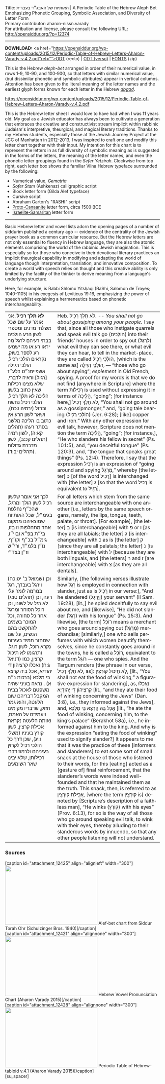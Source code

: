 <html>
<head></head>
<body>
Title: האותיות של האבג״ד בעברית | A Periodic Table of the Hebrew Aleph Bet Emphasizing Phonetic Grouping, Symbolic Association, and Diversity of Letter Form<br />
Primary contributor: aharon-nissn.varady<br />
For attribution and license, please consult the following URL: <a href="http://opensiddur.org/?p=12374">http://opensiddur.org/?p=12374</a>
<p />
<hr />

<strong>DOWNLOAD:</strong> 
<a href="https://opensiddur.org/wp-content/uploads/2015/12/Periodic-Table-of-Hebrew-Letters-Aharon-Varady-v.4.2.odt"rel="">ODT (recto)</a> | <a href="https://opensiddur.org/wp-content/uploads/2015/12/Hebrew-Vowel-Pronunciation-Chart-v.1.odt" rel="">ODT (verso)</a> | <a href="https://github.com/aharonium/fonts/archive/master.zip">FONTS</a> (zip)

This is the Hebrew <em>aleph-bet</em> arranged in order of their numerical value, in rows 1-9, 10-90, and 100-900, so that letters with similar numerical value, (but dissimilar phonetic and symbolic attributes) appear in vertical columns. Attention has been given to the literal meaning of the letter names and the earliest glyph forms known for each letter in the Hebrew <em><a href="https://en.wikipedia.org/wiki/Abjad">abgad</a></em>.

https://opensiddur.org/wp-content/uploads/2015/12/Periodic-Table-of-Hebrew-Letters-Aharon-Varady-v.4.2.pdf



This is the Hebrew letter sheet I would love to have had when I was 11 years old. My goal as a Jewish educator has always been to cultivate a generation that embraces the creative and constructivist stream implicit within rabbinic Judaism's interpretive, theurgical, and magical literary traditions. Thanks to my Hebrew students, especially those at the Jewish Journey Project at the JCC of Manhattan in 2012-2013, I was inspired to craft one and modify this letter chart together with their input. My intention for this chart is to represent the letters in as full diversity of symbolic meaning as is suggested in the forms of the letters, the meaning of the letter names, and even the phonetic letter groupings found in the <em>Sefer Yetzirah</em>. Clockwise from top right, each letter box shows the familiar Vilna Hebrew typeface surrounded by the following:

<ul>
	<li>Numerical value, <em>Gematria</em></li>
	<li><em>Sofer Stam</em> (Ashkenaz) calligraphic script</li>
	<li>Block letter form (Gilda Alef typeface)</li>
	<li>Cursive script</li>
	<li>Abraham Garton's "RASHI" script</li>
	<li><a href="http://culmus.sourceforge.net/ancient/Samples/Proto-Canaanite.pdf">Proto-Canaanite</a> letter form, circa 1500 BCE</li>
	<li><a href="http://culmus.sourceforge.net/ancient/Samples/Hebrew-Samaritan.pdf">Israelite-Samaritan</a> letter form</li>
</ul>

<hr />


Basic Hebrew letter and vowel lists adorn the opening pages of a number of siddurim published a century ago -- evidence of the centrality of the Jewish prayer book as a common curricular resource. But the Hebrew letters are not only essential to fluency in Hebrew language, they are also the atomic elements comprising the world of the rabbinic Jewish imagination. This is especially so for those who conceive in their devotional literary practices an implicit theurgical capability in modifying and adapting the world of language though interpretation, translation, and innovative composition. To create a world with speech relies on thought and this creative ability is only limited by the facility of the thinker to derive meaning from a language's underlying structure. 

Here, for example, is Rabbi Shlomo Yitsḥaqi (RaShi, Salomon de Troyes; 1040-1105) in his exegesis of Leviticus 19:16, emphasizing the power of speech whilst explaining a hermeneutics based on phonetic interchangeability:

<table style="margin-left: auto;margin-right: auto;">
<tbody>
<tr><td style="vertical-align:top;">
<div class="commentary" lang="he">
<strong>לא תלך רכיל</strong>. 
אני אומר על שם שכל משלחי מדנים ומספרי לשון הרע הולכים בבתי רעיהם לרגל מה יראו רע או מה ישמעו רע לספר בשוק, נקראים הולכי רכיל, הולכי רגילה אשפיימנ״ט בלע״ז [רגול] וראיה לדברי, שלא מצינו רכילות שאין כתוב בלשון הליכה לא תלך רכיל, הולכי רכיל נחשת וברזל <span class="citation">(ירמיה ו:כח)</span>, ושאר לשון הרע אין כתוב בו הליכה מלשני בסתר רעהו <span class="citation">(תהלים קא:ה)</span>, לשון רמיה <span class="citation">(תהלים קכ:ב)</span>, לשון מדברת גדולות <span class="citation">(תהלים יב:ד)</span>. 
</span></div>
</td>
 
<td style="vertical-align:top;">
<div class="english" lang="en">
Heb. <span class="hebrew" lang="he">לֹא תֵלֵךְ רָכִיל.</span> -- <em>You shall not go about gossiping among your people.</em> 
I say that, since all those who instigate quarrels and speak evil talk go (<span class="hebrew" lang="he">הוֹלְכִים</span>) into their friends’ houses in order to spy out (<span class="hebrew" lang="he">לְרַגֵּל</span>) what evil they can see there, or what evil they can hear, to tell in the market-place, they are called <span class="hebrew" lang="he">הוֹלְכֵי רָכִיל</span>, [which is the same as] <span class="hebrew" lang="he">הוֹלְכֵי רְגִילָה</span>, — “those who go about spying”; <em>espiement </em>in Old French, spying. A proof for my words is that we do not find [anywhere in Scripture] where the term <span class="hebrew" lang="he">רְכִילוּת</span> is used without expressing it in terms of <span class="hebrew" lang="he">הֲלִיכָה</span>, “going”; [for instance here,] <span class="hebrew" lang="he">לֹא תֵלֵךְ רָכִיל</span>, “You shall not go around as a gossipmonger,” and, “going tale bearing (<span class="hebrew" lang="he">הוֹלְכֵי רָכִיל</span>) <span class="citation">(Jer. 6:28)</span>; [like] copper and iron.” With any other expression for evil talk, however, Scripture does not mention the term <span class="hebrew" lang="he">הֲלִיכָה</span>, “going”; [for instance,], “He who slanders his fellow in secret” <span class="citation">(Ps. 101:5)</span>, and, “you deceitful tongue” <span class="citation">(Ps. 120:3)</span>, and, “the tongue that speaks great things” <span class="citation">(Ps. 12:4)</span>. Therefore, I say that the expression <span class="hebrew" lang="he">רָכִיל</span> is an expression of “going around and spying <span class="hebrew" lang="he">מְרַגֵּל</span>,” whereby [the letter] <span class="hebrew" lang="he">כ</span> [of the word <span class="hebrew" lang="he">רָכִיל</span>] is interchanged with [the letter] <span class="hebrew" lang="he">ג</span> [so that the word <span class="hebrew" lang="he">רָכִיל</span> is equivalent to <span class="hebrew" lang="he">רָגִיל</span>]. 
</div>
</td></tr>


<tr><td style="vertical-align:top;">
<div class="commentary" lang="he">
לכך אני אומר שלשון רכיל לשון הולך ומרגל, שהכ״ף נחלפת בגימ״ל, שכל האותיות שמוצאיהם ממקום אחד מתחלפות זו בזו, בי״ת בפ״א ובוי״ו, גימ״ל בכ״ף וקו״ף, נו״ן בלמ״ד, ורי״ש וז״ן בצד״י
</span></div>
</td>
 
<td style="vertical-align:top;">
<div class="english" lang="en">
For all letters which stem from the same source are interchangeable with one another [i.e., letters by the same speech organs, namely, the lips, tongue, teeth, palate, or throat]. [For example], [the letter] <span class="hebrew" lang="he">ב</span> [is interchangeable] with <span class="hebrew" lang="he">פ</span> or <span class="hebrew" lang="he">ו</span> [as they are all labials; the letter] <span class="hebrew" lang="he">ג</span> [is interchangeable] with <span class="hebrew" lang="he">כ</span> as is [the letter] <span class="hebrew" lang="he">ק</span> [since they are all palatals; the letter] <span class="hebrew" lang="he">נ</span> [is interchangeable] with <span class="hebrew" lang="he">ל</span> [because they are both linguals, and [the letters] <span class="hebrew" lang="he">ר</span> and <span class="hebrew" lang="he">ז</span> [are interchangeable] with <span class="hebrew" lang="he">צ</span> [as they are all dentals]. 
</div>
</td></tr>


<tr><td style="vertical-align:top;">
<div class="commentary" lang="he">
 וכן <span class="citation">(שמואל ב׳ יט:כח)</span> וירגל בעבדך, רגל במרמה לומר עלי רעה, וכן <span class="citation">(תהלים טו:ג)</span> לא רגל על לשונו, וכן רוכל הסוחר ומרגל אחר כל סחורה, וכל המוכר בשמים להתקשט בהם הנשים, על שם שמחזר תמיד בעירות נקרא רוכל, לשון רוגל. ותרגומו לא תיכול קרצין, כמו <span class="citation">(דניאל ג:ח)</span> ואכלו קרציהון די יהודיא, אכל ביה קרצא בי מלכא <span class="citation">(ברכות נ״ח א)</span> . נראה בעיני שהיה משפטם לאכול בבית המקבל דבריהם שום הלעטה, והוא גמר חזוק, שדבריו מקימים ויעמידם על האמת, ואותה הלעטה נקראת אכילת קרצין, לשון קורץ בעיניו <span class="citation">(משלי ו:יג)</span>, שכן דרך כל הולכי רכיל לקרוץ בעיניהם ולרמוז דברי רכילותן, שלא יבינו שאר השומעים׃ 
</span></div>
</td>
 
<td style="vertical-align:top;">
<div class="english" lang="en">
Similarly, [the following verses illustrate how <span class="hebrew" lang="he">רָגַל</span> is employed in connection with slander, just as is <span class="hebrew" lang="he">רָכִיל</span> in our verse:], “And he slandered (<span class="hebrew" lang="he">וַיְרַגֵּל</span>) your servant” <span class="citation">(II Sam. 19:28)</span>, [lit.,] he spied deceitfully to say evil about me, and [likewise], “He did not slander (<span class="hebrew" lang="he">רָגַל</span>) with his tongue” (<span class="citation">Ps. 15:3</span>). And likewise, [the term] <span class="hebrew" lang="he">רוֹכֵל</span> means a merchant who goes around spying out (<span class="hebrew" lang="he">מְרַגֵּל</span>) merchandise; [similarly,] one who sells perfumes with which women beautify themselves, since he constantly goes around in the towns, he is called a <span class="hebrew" lang="he">רוֹכֵל</span>, equivalent to the term <span class="hebrew" lang="he">רוֹגֵל</span> — one who spies. And the Targum renders [the phrase in our verse, <span class="hebrew" lang="he">לֹא תֵלֵךְ רָכִיל</span>, as]: <span class="hebrew" lang="he">לָא תֵיכוּל קוּרְצִין</span>, [lit., “You shall not eat the food of winking,” a figurative expression for slandering], as, <span class="hebrew" lang="he">וַאֲכַלוּ קַרְצֵיהוֹן דִּי יְהוּדָיֵא</span> [lit., “and they ate their food of winking concerning the Jews” <span class="citation">(Dan. 3:8)</span>, i.e., they informed against the Jews], and, <span class="hebrew" lang="he">אֲכַל בֵּהּ קֻרְצָא בֵּי מַלְכָּא</span> [lit., “he ate the food of winking, concerning him, to the king’s palace” <span class="citation">(Berakhot 58a)</span>, i.e., he informed against him to the king. And why is the expression “eating the food of winking” used to signify slander?] It appears to me that it was the practice of these [informers and slanderers] to eat some sort of small snack at the house of those who listened to their words, for this [eating] acted as a [gesture of] final reinforcement, that the slanderer’s words were indeed well-founded and that he maintained them as the truth. This snack, then, is referred to as <span class="hebrew" lang="he">אֲכִילַת קוּרְצִין</span>, [where the term <span class="hebrew" lang="he">קוּרְצִין</span> is] denoted by [Scripture’s description of a faithless man], “He winks (<span class="hebrew" lang="he">קוֹרֵץ</span>) with his eyes” <span class="citation">(Prov. 6:13)</span>, for so is the way of all those who go around speaking evil talk, to wink with their eyes, thereby alluding to their slanderous words by innuendo, so that any other people listening will not understand.
</div>
</td></tr>
</tbody></table>


<!--
If you would like to order a laminated color copy, please <a href="http://dimus.parrhesia.press/?p=158">purchase direct from my publishing project</a>, Dimus Parrhesia Press. (All proceeds benefit my work on the Open Siddur Project and the Jewish Free Culture Society.)

<form action="https://www.paypal.com/cgi-bin/webscr" method="post" target="_top">
<input type="hidden" name="cmd" value="_s-xclick">
<input type="hidden" name="hosted_button_id" value="CLCYWU9XECTAQ">
<input type="image" src="https://www.paypalobjects.com/en_US/i/btn/btn_buynowCC_LG.gif" border="0" name="submit" alt="PayPal - The safer, easier way to pay online!">
<img alt="" border="0" src="https://www.paypalobjects.com/en_US/i/scr/pixel.gif" width="1" height="1">
</form>
-->

<h3>Sources</h3>

<span style="float: right;">[caption id="attachment_12425" align="alignleft" width="300"]<a href="https://opensiddur.org/wp-content/uploads/2015/12/Pages-from-Siddur-Torah-Ohr-Schulzinger-Bros.-1940.png"><img src="https://opensiddur.org/wp-content/uploads/2015/12/Pages-from-Siddur-Torah-Ohr-Schulzinger-Bros.-1940-300x191.png" alt="" width="300" height="191" class="size-medium wp-image-12425" /></a> Alef-bet chart from Siddur Torah Ohr (Schulzinger Bros. 1940)[/caption]</span> <span style="float: left;">[caption id="attachment_12421" align="alignnone" width="300"]<a href="https://opensiddur.org/wp-content/uploads/2015/12/Hebrew-Vowel-Pronunciation-Chart.png"><img src="https://opensiddur.org/wp-content/uploads/2015/12/Hebrew-Vowel-Pronunciation-Chart-300x194.png" alt="" width="300" height="194" class="size-medium wp-image-12421" /></a> Hebrew Vowel Pronunciation Chart (Aharon Varady 2015)[/caption]</span> <span style="float: left;">[caption id="attachment_12428" align="alignnone" width="300"]<a href="https://opensiddur.org/wp-content/uploads/2015/12/Periodic-Table-of-Hebrew-tabloid-v.4.1.png"><img src="https://opensiddur.org/wp-content/uploads/2015/12/Periodic-Table-of-Hebrew-tabloid-v.4.1-300x194.png" alt="" width="300" height="194" class="size-medium wp-image-12428" /></a> Periodic Table of Hebrew-tabloid v.4.1 (Aharon Varady 2015)[/caption]</span>[su_spacer]

&nbsp;


</body>
</html>